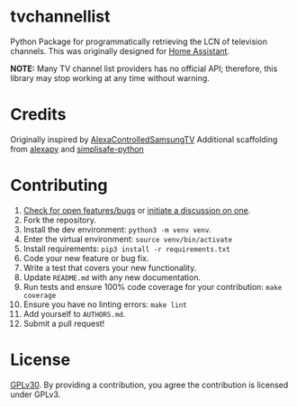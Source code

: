 # tvchannellist

Python Package for programmatically retrieving the LCN of television channels. This was originally designed for [Home Assistant](https://www.home-assistant.io/).

**NOTE:** Many TV channel list providers has no official API; therefore, this library may stop
working at any time without warning.

# Credits
Originally inspired by [AlexaControlledSamsungTV](https://github.com/eclair4151/AlexaControlledSamsungTV) 
Additional scaffolding from [alexapy](https://gitlab.com/keatontaylor/alexapy) and [simplisafe-python](https://github.com/bachya/simplisafe-python)

# Contributing
1.  [Check for open features/bugs](https://github.com/tulindo/tvchannellist/issues)
  or [initiate a discussion on one](https://github.com/tulindo/tvchannellist/issues/new).
2.  Fork the repository.
3.  Install the dev environment: `python3 -m venv venv`.
4.  Enter the virtual environment: `source venv/bin/activate`
5.  Install requirements: `pip3 install -r requirements.txt`
6.  Code your new feature or bug fix.
7.  Write a test that covers your new functionality.
8.  Update `README.md` with any new documentation.
9.  Run tests and ensure 100% code coverage for your contribution: `make coverage`
10. Ensure you have no linting errors: `make lint`
11. Add yourself to `AUTHORS.md`.
12. Submit a pull request!

# License
[GPLv30](LICENSE). By providing a contribution, you agree the contribution is licensed under GPLv3.
